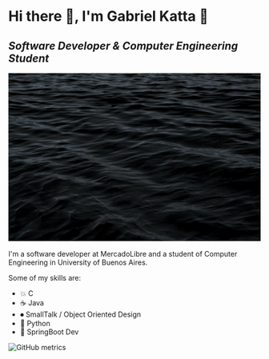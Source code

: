 # Hi there 👋, I'm Gabriel Katta 👾
## *Software Developer & Computer Engineering Student*
![*Software Developer & Computer Engineering Student*](https://github.com/Kttq/Kttq/blob/main/profileBanner.jpg)

I'm a software developer at MercadoLibre and a student of Computer Engineering in University of Buenos Aires.

Some of my skills are:

* 💥 C
* ☕️ Java 
* ⏺ SmallTalk / Object Oriented Design
* 🐍 Python
* 🌱 SpringBoot Dev

![GitHub metrics](https://metrics.lecoq.io/Kttq)  


